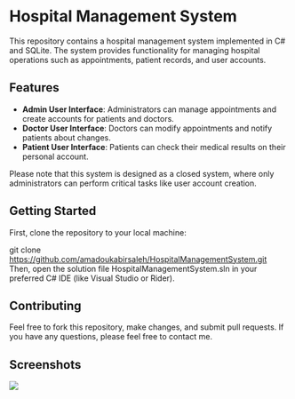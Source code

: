 # Hospital Management System

This repository contains a hospital management system implemented in C# and SQLite. The system provides functionality for managing hospital operations such as appointments, patient records, and user accounts.

## Features
- **Admin User Interface**: Administrators can manage appointments and create accounts for patients and doctors.
- **Doctor User Interface**: Doctors can modify appointments and notify patients about changes.
- **Patient User Interface**: Patients can check their medical results on their personal account.

Please note that this system is designed as a closed system, where only administrators can perform critical tasks like user account creation.


## Getting Started

First, clone the repository to your local machine:

git clone https://github.com/amadoukabirsaleh/HospitalManagementSystem.git
Then, open the solution file HospitalManagementSystem.sln in your preferred C# IDE (like Visual Studio or Rider).

## Contributing
Feel free to fork this repository, make changes, and submit pull requests. If you have any questions, please feel free to contact me.


## Screenshots
![](/images/1.png)
